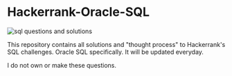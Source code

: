 # Hackerrank-Oracle-SQL


![sql questions and solutions](https://github.com/user-attachments/assets/f247fc93-2272-4355-8b66-385f1c768a59)


This repository contains all solutions and "thought process" to Hackerrank's SQL challenges. Oracle SQL specifically. It will be updated everyday.

I do not own or make these questions.
